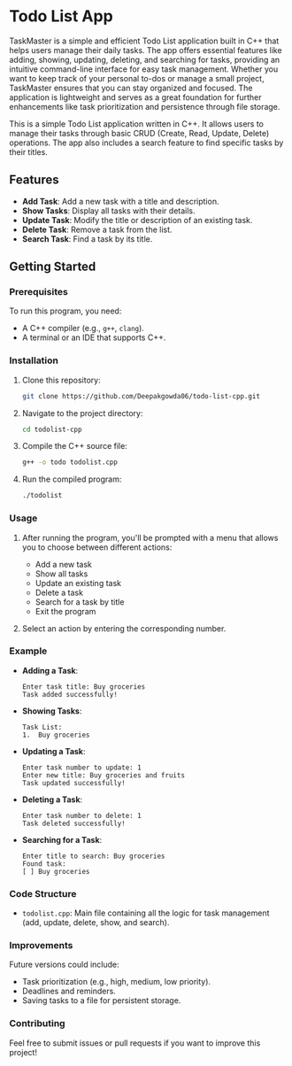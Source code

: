 # Todo List App
TaskMaster is a simple and efficient Todo List application built in C++ that helps users manage their daily tasks. The app offers essential features like adding, showing, updating, deleting, and searching for tasks, providing an intuitive command-line interface for easy task management. Whether you want to keep track of your personal to-dos or manage a small project, TaskMaster ensures that you can stay organized and focused. The application is lightweight and serves as a great foundation for further enhancements like task prioritization and persistence through file storage.


This is a simple Todo List application written in C++. It allows users to manage their tasks through basic CRUD (Create, Read, Update, Delete) operations. The app also includes a search feature to find specific tasks by their titles.

## Features

- **Add Task**: Add a new task with a title and description.
- **Show Tasks**: Display all tasks with their details.
- **Update Task**: Modify the title or description of an existing task.
- **Delete Task**: Remove a task from the list.
- **Search Task**: Find a task by its title.

## Getting Started

### Prerequisites

To run this program, you need:
- A C++ compiler (e.g., `g++`, `clang`).
- A terminal or an IDE that supports C++.

### Installation

1. Clone this repository:
    ```bash
    git clone https://github.com/Deepakgowda06/todo-list-cpp.git
    ```

2. Navigate to the project directory:
    ```bash
    cd todolist-cpp
    ```

3. Compile the C++ source file:
    ```bash
    g++ -o todo todolist.cpp
    ```

4. Run the compiled program:
    ```bash
    ./todolist
    ```

### Usage

1. After running the program, you'll be prompted with a menu that allows you to choose between different actions:  
   - Add a new task
   - Show all tasks
   - Update an existing task
   - Delete a task
   - Search for a task by title
   - Exit the program

2. Select an action by entering the corresponding number.

### Example

- **Adding a Task**:
    ```
    Enter task title: Buy groceries
    Task added successfully!
    ```

- **Showing Tasks**:
    ```
    Task List:
    1.  Buy groceries 
    ```

- **Updating a Task**:
    ```
    Enter task number to update: 1
    Enter new title: Buy groceries and fruits
    Task updated successfully!
    ```

- **Deleting a Task**:
    ```
    Enter task number to delete: 1
    Task deleted successfully!
    ```

- **Searching for a Task**:
    ```
    Enter title to search: Buy groceries
    Found task:
    [ ] Buy groceries 
    ```

### Code Structure

- `todolist.cpp`: Main file containing all the logic for task management (add, update, delete, show, and search).

### Improvements

Future versions could include:
- Task prioritization (e.g., high, medium, low priority).
- Deadlines and reminders.
- Saving tasks to a file for persistent storage.

### Contributing

Feel free to submit issues or pull requests if you want to improve this project!


